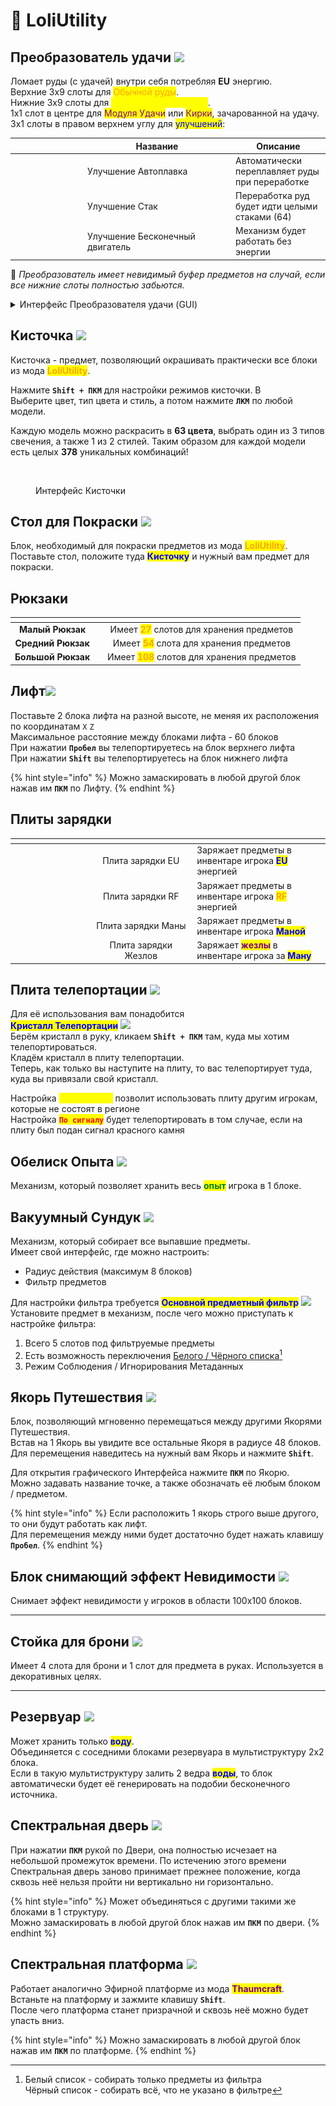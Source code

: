 # 🔸 LoliUtility

## Преобразователь удачи ![](https://cdn.discordapp.com/attachments/1147960565591969843/1147960640372215928/fortune.gif)

Ломает руды (с удачей) внутри себя потребляя **EU** энергию. \
Верхние 3х9 слоты для <mark style="color:orange;">Обычной руды</mark>.\
Нижние 3х9 слоты для <mark style="color:yellow;">Переработанной руды</mark>.\
1х1 слот в центре для <mark style="color:purple;">Модуля Удачи</mark> или <mark style="color:purple;">Кирки</mark>, зачарованной на удачу.\
3х1 слоты в правом верхнем углу для <mark style="color:blue;">улучшений</mark>:

<table><thead><tr><th width="102" align="center"> </th><th width="223">Название</th><th>Описание</th></tr></thead><tbody><tr><td align="center"><img src="https://cdn.discordapp.com/attachments/1147960565591969843/1148344251185365002/UpgradeFTSmelting_01.gif" alt=""></td><td>Улучшение Автоплавка</td><td>Автоматически переплавляет руды при переработке</td></tr><tr><td align="center"><img src="https://cdn.discordapp.com/attachments/1147960565591969843/1148344262879084554/UpgradeFTStack_01.gif" alt=""></td><td>Улучшение Стак</td><td>Переработка руд будет идти целыми стаками (64)</td></tr><tr><td align="center"><img src="https://cdn.discordapp.com/attachments/1147960565591969843/1148344239919464580/UpgradeFTInfinite_01.gif" alt=""></td><td>Улучшение  Бесконечный двигатель</td><td>Механизм будет работать без энергии</td></tr></tbody></table>

:pushpin: _Преобразователь имеет невидимый буфер предметов на случай, если все нижние слоты  полностью забьются._

<details>

<summary>Интерфейс Преобразователя удачи (GUI)</summary>

В слот для кирки установлен Модуль Удачи\
Все слоты для улучшений заполнены\
![](<../.gitbook/assets/Без имени-4 (1).png>)



</details>

## Кисточка ![](https://media.discordapp.net/attachments/1167186403554250812/1168885546190381118/627f88a17dd76b96.png?ex=6553647f\&is=6540ef7f\&hm=3c0c353bd296d8823ec6971d9c7a07dceaea726b21ed89072e8112e210902bdd&=)

Кисточка - предмет, позволяющий окрашивать практически все блоки из мода <mark style="color:orange;">**LoliUtility**</mark>.

Нажмите **`Shift + ПКМ`** для настройки режимов кисточки. В\
Выберите цвет, тип цвета и стиль, а потом нажмите **`ЛКМ`** по любой модели.

Каждую модель можно раскрасить в **63 цвета**, выбрать один из 3 типов свечения, а также 1 из 2 стилей. Таким образом для каждой модели есть целых **378** уникальных комбинаций!

<figure><img src="https://media.discordapp.net/attachments/1168884513523367996/1168885251234340985/image.png?ex=65536438&#x26;is=6540ef38&#x26;hm=cfee8ff274bb0be3aa27a46a01bbfa2fb890fb14d008b6ffb3616d5f4c904285&#x26;=" alt=""><figcaption><p>Интерфейс Кисточки</p></figcaption></figure>

## Стол для Покраски ![](https://media.discordapp.net/attachments/1167186277993553971/1168887297752694865/de8c9310a2d533b6.png?ex=65536620\&is=6540f120\&hm=971038f9523c4cd146acf372112a3c2e6531b619c43c41208e01dd3aefb48642&=)

Блок, необходимый для покраски предметов из мода <mark style="color:orange;">**LoliUtility**</mark>.\
Поставьте стол, положите туда <mark style="color:blue;">**Кисточку**</mark> и нужный вам предмет для покраски.

## Рюкзаки

<table data-column-title-hidden data-view="cards"><thead><tr><th align="center"></th><th align="center"></th><th align="center"></th></tr></thead><tbody><tr><td align="center"><strong>Малый Рюкзак</strong></td><td align="center"><img src="https://media.discordapp.net/attachments/1167186277993553971/1167193902109954088/dc67e23dff8af95c.png?ex=654d3d07&#x26;is=653ac807&#x26;hm=b7655305cfdb117f8b390e3e7a8b87213e4718cefb6451a147d359b8417b0814&#x26;=" alt=""></td><td align="center">Имеет <mark style="color:orange;"><strong>27</strong></mark> слотов для хранения предметов</td></tr><tr><td align="center"><strong>Средний Рюкзак</strong></td><td align="center"><img src="https://media.discordapp.net/attachments/1167186277993553971/1167193918450962432/755033a99855129e.png?ex=654d3d0b&#x26;is=653ac80b&#x26;hm=00947a7be7e2d987c1b034c2fa09e081c1b16079b20558430928cf2f8022f9e7&#x26;=" alt=""></td><td align="center">Имеет <mark style="color:orange;"><strong>54</strong></mark> слота для хранения предметов</td></tr><tr><td align="center"><strong>Большой Рюкзак</strong></td><td align="center"><img src="https://media.discordapp.net/attachments/1167186277993553971/1167193932317347840/6fde651d39a4f272.png?ex=654d3d0e&#x26;is=653ac80e&#x26;hm=07b16f82549d63ec490355fb0c7fff4e5194910ef42277b868fdc59652c63846&#x26;=" alt=""></td><td align="center">Имеет <mark style="color:orange;"><strong>108</strong></mark> слотов для хранения предметов</td></tr></tbody></table>

## Лифт![](https://media.discordapp.net/attachments/1167186277993553971/1167193519866265690/f398e4089a809e31.png?ex=654d3cac\&is=653ac7ac\&hm=0a51b0be208c7244a71eb44d1e1ce18282317ec94510fae94a4db17461c7b287&=)

Поставьте 2 блока лифта на разной высоте, не меняя их расположения по координатам `X` `Z`\
Максимальное расстояние между блоками лифта - 60 блоков\
При нажатии **`Пробел`** вы телепортируетесь на блок верхнего лифта\
При нажатии **`Shift`** вы телепортируетесь на блок нижнего лифта

{% hint style="info" %}
Можно замаскировать в любой другой блок нажав им **`ПКМ`** по Лифту.
{% endhint %}

## Плиты зарядки

<table data-header-hidden data-full-width="false"><thead><tr><th width="112.33333333333331"></th><th width="151" align="center"></th><th></th></tr></thead><tbody><tr><td><img src="https://cdn.discordapp.com/attachments/1167186277993553971/1168955023523324015/charging_plate_eu.gif?ex=6553a533&#x26;is=65413033&#x26;hm=dc4fdf6ec0fdf1fe0ad2b2750d9a12a76bd9982d6fbf68864e20126e6bf476ef&#x26;" alt=""></td><td align="center">Плита зарядки EU</td><td>Заряжает предметы в инвентаре игрока <mark style="color:blue;"><strong>EU</strong></mark> энергией</td></tr><tr><td><img src="https://cdn.discordapp.com/attachments/1167186277993553971/1168955082314883143/charging_plate_rf.gif?ex=6553a541&#x26;is=65413041&#x26;hm=0b10a1ce6110dc1c4d7aad048929c1ed077c2f43abef4118020738afadca25f5&#x26;" alt=""></td><td align="center">Плита зарядки RF</td><td>Заряжает предметы в инвентаре игрока <mark style="color:orange;"><strong>RF</strong></mark> энергией</td></tr><tr><td><img src="https://cdn.discordapp.com/attachments/1167186277993553971/1168955044947828806/charging_plate_mana.gif?ex=6553a538&#x26;is=65413038&#x26;hm=79f8ee34fd3be87ebe2d6d943b33f6e2c2ed47c8bc52d1db0682929af20de4c4&#x26;" alt=""></td><td align="center">Плита зарядки Маны</td><td>Заряжает предметы в инвентаре игрока <mark style="color:blue;"><strong>Маной</strong></mark></td></tr><tr><td><img src="https://cdn.discordapp.com/attachments/1167186277993553971/1168955092578341036/charging_plate_wand.gif?ex=6553a544&#x26;is=65413044&#x26;hm=e3456b00a605bf610fd05eb97b0ac6c125afe62704e7f98ff985cdf118d6d01c&#x26;" alt=""></td><td align="center">Плита зарядки Жезлов</td><td>Заряжает <mark style="color:purple;"><strong>жезлы</strong></mark> в инвентаре игрока за <mark style="color:blue;"><strong>Ману</strong></mark></td></tr></tbody></table>

## Плита телепортации ![](https://cdn.discordapp.com/attachments/1167186277993553971/1168918757129867435/teleporter.gif?ex=6553836d\&is=65410e6d\&hm=21ac5cc83f3fcc0d6c1caa2244e41e9f3e69b5321b52708f7a1e04f1424a3ecb&)

Для её использования вам понадобится\
<mark style="color:blue;">**Кристалл Телепортации**</mark> ![](https://media.discordapp.net/attachments/1148342956189823076/1148344673455321108/01c97a18d5ec2741.png)\
Берём кристалл в руку, кликаем **`Shift + ПКМ`** там, куда мы хотим телепортироваться.\
Кладём кристалл в плиту телепортации.\
Теперь, как только вы наступите на плиту, то вас телепортирует туда, куда вы привязали свой кристалл.

Настройка <mark style="color:yellow;">**`Общий Доступ`**</mark> позволит использовать плиту другим игрокам, которые не состоят в регионе\
Настройка <mark style="color:red;">**`По сигналу`**</mark> будет телепортировать в том случае, если на плиту был подан сигнал красного камня

## Обелиск Опыта ![](https://cdn.discordapp.com/attachments/1167186277993553971/1167193564422348910/637e1b10971047f7.png?ex=654d3cb7\&is=653ac7b7\&hm=ad6b59e02ca742a18cae686c651e3bd51bfb70eedcf50aebcf7f095276229e79&)&#x20;

Механизм, который позволяет хранить весь <mark style="color:green;">**опыт**</mark> игрока в 1 блоке.

## Вакуумный Сундук ![](https://media.discordapp.net/attachments/1167186277993553971/1167193701450260632/f096c0c350a0abc3.png?ex=654d3cd7\&is=653ac7d7\&hm=58303fcc939985dff165f01d3810b8c6925811e394457b0925e7c8fd094fba86&=)

Механизм, который собирает все выпавшие предметы.\
Имеет свой интерфейс, где можно настроить:

* Радиус действия (максимум 8 блоков)
* Фильтр предметов

Для настройки фильтра требуется <mark style="color:blue;">**Основной предметный фильтр**</mark> ![](https://media.discordapp.net/attachments/1167186403554250812/1167194210227724452/e587a17538777394.png?ex=654d3d51\&is=653ac851\&hm=37c91fcc7d02a09626251556eddc9883fd7d810ee364f3cc609c27032b802947&=)\
Установите предмет в механизм, после чего можно приступать к настройке фильтра:

1. Всего 5 слотов под фильтруемые предметы
2. Есть возможность переключения [Белого / Чёрного списка](#user-content-fn-1)[^1]
3. Режим Соблюдения / Игнорирования Метаданных

## Якорь Путешествия ![](https://media.discordapp.net/attachments/1167186277993553971/1167193657116475423/84d8935fdb4af620.png?ex=654d3ccd\&is=653ac7cd\&hm=92cced38a3933d7d3efc822ea7cdb2c35a657c2d63cc62c2dc7ff3501ea9abc2&=)

Блок, позволяющий мгновенно перемещаться между другими Якорями Путешествия.\
Встав на 1 Якорь вы увидите все остальные Якоря в радиусе 48 блоков.\
Для перемещения наведитесь на нужный вам Якорь и нажмите **`Shift`**.

Для открытия графического Интерфейса нажмите **`ПКМ`** по Якорю.\
Можно задавать название точке, а также обозначать её любым блоком / предметом.

{% hint style="info" %}
Если расположить 1 якорь строго выше другого, то они будут работать как лифт.\
Для перемещения между ними будет достаточно будет нажать клавишу **`Пробел`**.
{% endhint %}

## Блок снимающий эффект Невидимости ![](https://media.discordapp.net/attachments/1167186277993553971/1168995409750925423/2a3cf2d44c8e845b.png?ex=6553cad0\&is=654155d0\&hm=cfa0aaf0067a21ec7388a1a9cc128c8754a370e5692aa4be3532b2ac7a2242f0&=)

Снимает эффект невидимости у игроков в области 100x100 блоков.

***

## Стойка для брони ![](https://media.discordapp.net/attachments/1167186277993553971/1168995131270119494/9e9a2d749011fcc6.png?ex=6553ca8e\&is=6541558e\&hm=96688e2ea7932056fa2c4f9f89b81d6b41e1cffdca0d01c346818104fbf310cd&=)

Имеет 4 слота для брони и 1 слот для предмета в руках. Используется в декоративных целях.

***

## Резервуар ![](https://media.discordapp.net/attachments/1167186277993553971/1177959692610306098/95a7b8f179b5ddde.png?ex=65746774\&is=6561f274\&hm=ee4a73e9da98317c0a038930994d6b379da74a0a7bc91e166840b057b4b496a2&=\&format=webp)

Может хранить только <mark style="color:blue;">**воду**</mark>.\
Объединяется с соседними блоками резервуара в мультиструктуру 2х2 блока.\
Если в такую мультиструктуру залить 2 ведра <mark style="color:blue;">**воды**</mark>, то блок автоматически будет её генерировать на подобии бесконечного источника.

## Спектральная дверь ![](https://media.discordapp.net/attachments/1167186277993553971/1168995160521199716/84f708947deef279.png?ex=6553ca95\&is=65415595\&hm=1b837f7338d38d72fca2d442de4b7688c0ad3ad90ff04b0a17dfabbbde7fc825&=)

При нажатии **`ПКМ`** рукой по Двери, она полностью исчезает на небольшой промежуток времени. По истечению этого времени Спектральная дверь заново принимает прежнее положение, когда сквозь неё нельзя пройти ни вертикально ни горизонтально.

{% hint style="info" %}
Может объединяться с другими такими же блоками в 1 структуру.\
Можно замаскировать в любой другой блок нажав им **`ПКМ`** по двери.
{% endhint %}

## Спектральная платформа ![](https://media.discordapp.net/attachments/1167186277993553971/1168995150568104006/d36311e2fa01e9af.png?ex=6553ca92\&is=65415592\&hm=60d751c319d943431cb241d0ab0f633401b956f8e8572c74dfa6239558ca818c&=)

Работает аналогично Эфирной платформе из мода <mark style="color:purple;">**Thaumcraft**</mark>.\
Встаньте на платформу и зажмите клавишу **`Shift`**.\
После чего платформа станет призрачной и сквозь неё можно будет упасть вниз.

{% hint style="info" %}
Можно замаскировать в любой другой блок нажав им **`ПКМ`** по платформе.
{% endhint %}

[^1]: Белый список - собирать только предметы из фильтра\
    Чёрный список - собирать всё, что не указано в фильтре
